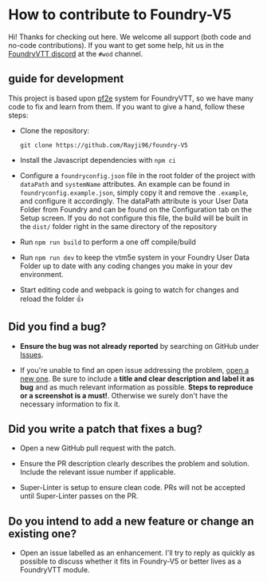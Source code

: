 # How to contribute to Foundry-V5

Hi! Thanks for checking out here. We welcome all support (both code and no-code contributions). If you want to get some help, hit us in the [FoundryVTT discord] at the `#wod` channel.

## **guide for development**

This project is based upon [pf2e] system for FoundryVTT, so we have many code to fix and learn from them. If you want to give a hand, follow these steps:

- Clone the repository:

  `git clone https://github.com/Rayji96/foundry-V5`

* Install the Javascript dependencies with `npm ci`

* Configure a `foundryconfig.json` file in the root folder of the project with `dataPath` and `systemName` attributes. An example can be found in `foundryconfig.example.json`, simply copy it and remove the `.example`, and configure it accordingly. The dataPath attribute is your User Data Folder from Foundry and can be found on the Configuration tab on the Setup screen. If you do not configure this file, the build will be built in the `dist/` folder right in the same directory of the repository

* Run `npm run build` to perform a one off compile/build

* Run `npm run dev` to keep the vtm5e system in your Foundry User Data Folder up to date with any coding changes you make in your dev environment.

* Start editing code and webpack is going to watch for changes and reload the folder 👍

## **Did you find a bug?**

- **Ensure the bug was not already reported** by searching on GitHub under [Issues](https://github.com/Rayji96/foundry-V5/issues).

- If you're unable to find an open issue addressing the problem, [open a new one](https://github.com/Rayji96/foundry-V5/issues/new). Be sure to include a **title and clear description and label it as bug** and as much relevant information as possible. **Steps to reproduce or a screenshot is a must!**. Otherwise we surely don't have the necessary information to fix it.

## **Did you write a patch that fixes a bug?**

- Open a new GitHub pull request with the patch.

- Ensure the PR description clearly describes the problem and solution. Include the relevant issue number if applicable.

- Super-Linter is setup to ensure clean code. PRs will not be accepted until Super-Linter passes on the PR.

## **Do you intend to add a new feature or change an existing one?**

- Open an issue labelled as an enhancement. I'll try to reply as quickly as possible to discuss whether it fits in Foundry-V5 or better lives as a FoundryVTT module.

[foundryvtt discord]: https://discord.gg/foundryvtt
[pf2e]: https://github.com/foundryvtt/pf2e
